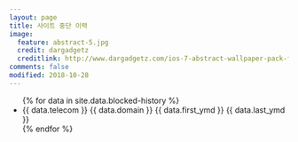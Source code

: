 ```yaml
---
layout: page
title: 사이트 중단 이력
image:
  feature: abstract-5.jpg
  credit: dargadgetz
  creditlink: http://www.dargadgetz.com/ios-7-abstract-wallpaper-pack-for-iphone-5-and-ipod-touch-retina/
comments: false
modified: 2018-10-28
---
```

<ul>
{% for data in site.data.blocked-history %}
  <li>
    {{ data.telecom }} {{ data.domain }} {{ data.first_ymd }} {{ data.last_ymd }}
  </li>
{% endfor %}
</ul>
